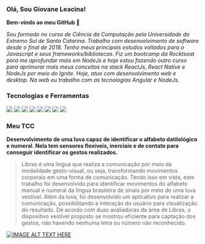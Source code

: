 ### Olá, Sou Giovane Leacina! 
**Bem-vindo ao meu GitHub 👋**


*Sou formado no curso de Ciência da Computação pela Universidade do Extremo Sul de Santa Catarina. 
Trabalho com desenvolvimento de software desde o final de 2018. Tenho meus principais estudos voltados para o Javascript e seus 
frameworks/bibliotecas. Fiz um bootcamp da Rocktseat para me aprofundar mais em NodeJs e hoje estou fazendo outro curso para aprimorar mais 
meus conceitos na stack ReactJs, React Native e NodeJs por meio do Ignite. Hoje, atuo com desenvolvimento web e desktop. Na web eu trabalho com 
as tecnologias Angular e NodeJs.*

### Tecnologias e Ferramentas

<img src="https://img.shields.io/badge/JavaScript-F7DF1E?style=for-the-badge&logo=javascript&logoColor=black"> <img src="https://img.shields.io/badge/Node.js-43853D?style=for-the-badge&logo=node.js&logoColor=white"> <img src="https://img.shields.io/badge/TypeScript-007ACC?style=for-the-badge&logo=typescript&logoColor=white"> <img src="https://img.shields.io/badge/HTML5-E34F26?style=for-the-badge&logo=html5&logoColor=white"> <img src="https://img.shields.io/badge/CSS3-1572B6?style=for-the-badge&logo=css3&logoColor=white"> <img src="https://img.shields.io/badge/React-20232A?style=for-the-badge&logo=react&logoColor=61DAFB"> <img src="https://img.shields.io/badge/React_Native-20232A?style=for-the-badge&logo=react&logoColor=61DAFB"> <img src="https://img.shields.io/badge/Angular-DD0031?style=for-the-badge&logo=angular&logoColor=white">

### Meu TCC

**Desenvolvimento de uma luva capaz de identificar o alfabeto datilológico e numeral. Nela tem sensores flexíveis, inerciais e de contato para conseguir identificar os gestos realizados.**

> Libras é uma língua que realiza a comunicação por meio da modalidade gesto-visual, ou seja, transformando movimentos corporais em uma forma de comunicação. Tendo isso em vista, este trabalho foi desenvolvido para identificar movimentos do alfabeto manual e numeral da língua brasileira de sinais por meio de uma luva vestível. Além da luva, foi desenvolvido um aplicativo para realizar a comunicação, possibilitando a interação do usuário para visualização do resultado. De acordo com duas avaliadoras da área de Libras, o dispositivo vestível proposto se mostrou eficiente para captação dos gestos, não havendo nenhuma letra ou número não reconhecido.

[![IMAGE ALT TEXT HERE](https://img.youtube.com/vi/Ca3AeZxAzdU/0.jpg)](https://youtu.be/Ca3AeZxAzdU)
